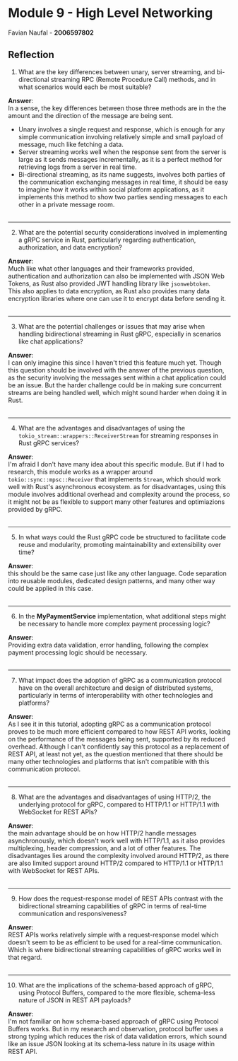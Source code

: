# Module 9 - High Level Networking
Favian Naufal - **2006597802**

## Reflection
1. What are the key differences between unary, server streaming, and bi-directional streaming RPC (Remote Procedure Call) methods, and in what scenarios would each be most suitable?

**Answer**:<br>
In a sense, the key differences between those three methods are in the the amount and the direction of the message are being sent. <br> 
- Unary involves a single request and response, which is enough for any simple communication involving relatively simple and small payload of message, much like fetching a data. <br>
- Server streaming works well when the response sent from the server is large as it sends messages incrementally, as it is a perfect method for retrieving logs from a server in real time. <br>
- Bi-directional streaming, as its name suggests, involves both parties of the communication exchanging messages in real time, it should be easy to imagine how it works within social platform applications, as it implements this method to show two parties sending messages to each other in a private message room.
<br><br>
---
2. What are the potential security considerations involved in implementing a gRPC service in Rust, particularly regarding authentication, authorization, and data encryption?

**Answer**:<br>
Much like what other languages and their frameworks provided, authentication and authorization can also be implemented with JSON Web Tokens, as Rust also provided JWT handling library like `jsonwebtoken`. <br>
This also applies to data encryption, as Rust also provides many data encryption libraries where one can use it to encrypt data before sending it. 
<br><br>

---
3. What are the potential challenges or issues that may arise when handling bidirectional streaming in Rust gRPC, especially in scenarios like chat applications?

**Answer**:<br>
I can only imagine this since I haven't tried this feature much yet. Though this question should be involved with the answer of the previous question, as the security involving the messages sent within a chat application could be an issue. But the harder challenge could be in making sure concurrent streams are being handled well, which might sound harder when doing it in Rust.
<br><br>

---
4. What are the advantages and disadvantages of using the `tokio_stream::wrappers::ReceiverStream` for streaming responses in Rust gRPC services?

**Answer**:<br>
I'm afraid I don't have many idea about this specific module. But if I had to research, this module works as a wrapper around `tokio::sync::mpsc::Receiver` that implements `Stream`, which should work well with Rust's asynchronous ecosystem. as for disadvantages, using this module involves additional overhead and complexity around the process, so it might not be as flexible to support many other features and optimiazions provided by gRPC.
<br><br>

---
5. In what ways could the Rust gRPC code be structured to facilitate code reuse and modularity, promoting maintainability and extensibility over time?

**Answer**:<br>
this should be the same case just like any other language. Code separation into reusable modules, dedicated design patterns, and many other way could be applied in this case.
<br><br>

---
6. In the **MyPaymentService** implementation, what additional steps might be necessary to handle more complex payment processing logic?

**Answer**:<br>
Providing extra data validation, error handling, following the complex payment processing logic should be necessary.
<br><br>

---
7. What impact does the adoption of gRPC as a communication protocol have on the overall architecture and design of distributed systems, particularly in terms of interoperability with other technologies and platforms?

**Answer**:<br>
As I see it in this tutorial, adopting gRPC as a communication protocol proves to be much more efficient compared to how REST API works, looking on the performance of the messages being sent, supported by its reduced overhead. Although I can't confidently say this protocol as a replacement of REST API, at least not yet, as the question mentioned that there should be many other technologies and platforms that isn't compatible with this communication protocol.
<br><br>

---
8. What are the advantages and disadvantages of using HTTP/2, the underlying protocol for gRPC, compared to HTTP/1.1 or HTTP/1.1 with WebSocket for REST APIs?

**Answer**:<br>
the main advantage should be on how HTTP/2 handle messages asynchronously, which doesn't work well with HTTP/1.1, as it also provides multiplexing, header compression, and a lot of other features. The disadvantages lies around the complexity involved around HTTP/2, as there are also limited support around HTTP/2 compared to HTTP/1.1 or HTTP/1.1 with WebSocket for REST APIs.
<br><br>

---
9. How does the request-response model of REST APIs contrast with the bidirectional streaming capabilities of gRPC in terms of real-time communication and responsiveness?

**Answer**:<br>
REST APIs works relatively simple with a request-response model which doesn't seem to be as efficient to be used for a real-time communication. Which is where bidirectional streaming capabilities of gRPC works well in that regard.
<br><br>

---
10. What are the implications of the schema-based approach of gRPC, using Protocol Buffers, compared to the more flexible, schema-less nature of JSON in REST API payloads?

**Answer**:<br>
I'm not familiar on how schema-based approach of gRPC using Protocol Buffers works. But in my research and observation, protocol buffer uses a strong typing which reduces the risk of data validation errors, which sound like an issue JSON looking at its schema-less nature in its usage within REST API.